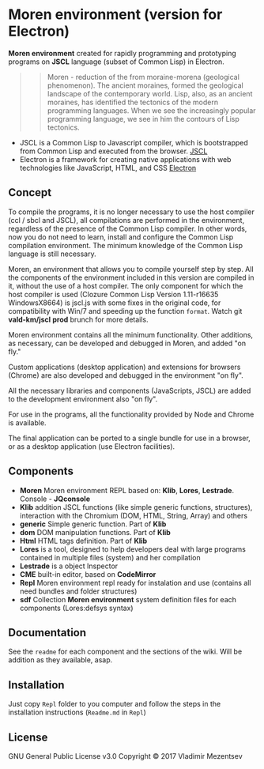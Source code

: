 # Moren environment (version for Electron)
**Moren environment** created for rapidly programming and prototyping programs on **JSCL** language (subset of Common Lisp) in Electron.

>>Moren - reduction of the from moraine-morena (geological phenomenon).
The ancient moraines, formed the geological landscape of the contemporary world. Lisp,  also, as an ancient moraines, has identified the tectonics of the modern programming languages. When we see the increasingly popular programming language, we see in him the contours of Lisp tectonics.

- JSCL is a Common Lisp to Javascript compiler, which is bootstrapped from Common Lisp and executed from the browser. [JSCL][jscl]
- Electron is a framework for creating native applications with web technologies like JavaScript, HTML, and CSS [Electron][electron]

## Concept
To compile the programs, it is no longer necessary to use the host compiler (ccl / sbcl and JSCL), all compilations are performed in the environment, regardless of the presence of the Common Lisp compiler.
In other words, now you do not need to learn, install and configure the Common Lisp compilation environment. The minimum knowledge of the Common Lisp language is still necessary.

Moren, an environment that allows you to compile yourself step by step. All the components of the environment included in this version are compiled in it, without the use of a host compiler.
The only component for which the host compiler is used (Clozure Common Lisp Version 1.11-r16635 WindowsX8664) is jscl.js with some fixes in the original code, for compatibility with Win/7 and speeding up the function `format`. Watch git **vald-km/jscl** **prod** brunch for more details.

Moren environment contains all the minimum functionality. Other additions, as necessary, can be developed and debugged in Moren, and added  "on fly."

Custom applications (desktop application) and extensions for browsers (Chrome) are also developed and debugged in the environment "on fly".

All the necessary libraries and components (JavaScripts, JSCL) are added to the development environment also  "on fly".

For use in the programs, all the functionality provided by Node and Chrome is available.

The final application can be ported to a single bundle for use in a browser, or as a desktop application (use Electron facilities).

## Components
- **Moren** Moren environment REPL based on: **Klib**, **Lores**, **Lestrade**. Console - **JQconsole**
- **Klib**  addition JSCL functions (like simple generic functions, structures), interaction with the Chromium (DOM, HTML, String, Array) and others
- **generic**  Simple generic function. Part of **Klib**
- **dom**  DOM manipulation functions. Part of **Klib**
- **Html** HTML tags definition. Part of **Klib**
- **Lores** is a tool, designed to help developers deal with large programs contained in multiple files (system) and her compilation
- **Lestrade** is a object Inspector
- **CME**   built-in editor, based on **CodeMirror**
- **Repl**  Moren environment repl ready for instalation and use (contains all need bundles and folder structures)
- **sdf**   Collection **Moren environment** system definition files for each components (Lores:defsys syntax)

## Documentation
See the `readme` for each component and the sections of the wiki. Will be addition as they available, asap.


## Installation
Just copy `Repl` folder to you computer and follow the steps in the installation instructions (`Readme.md` in `Repl`)

## License
GNU General Public License v3.0
Copyright © 2017 Vladimir Mezentsev


[jscl]: <https://github.com/jscl-project/jscl>
[electron]: <https://electron.atom.io/>
